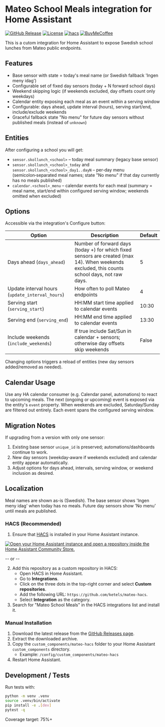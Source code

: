 # Mateo School Meals integration for Home Assistant

[![GitHub Release][releases-shield]][releases]
[![License][license-shield]](LICENSE)
[![hacs][hacs_badge]][hacs]
[![BuyMeCoffee][buymecoffeebadge]][buymecoffee]

This is a cutom integration for Home Assistant to expose Swedish school lunches from Mateo public endpoints.

## Features

- Base sensor with state = today's meal name (or Swedish fallback 'Ingen meny idag')
- Configurable set of fixed day sensors (today + N forward school days)
- Weekend skipping logic (if weekends excluded, day offsets count only weekdays)
- Calendar entity exposing each meal as an event within a serving window
- Configurable: days ahead, update interval (hours), serving start/end, include/exclude weekends
- Graceful fallback state "No menu" for future day sensors without published meals (instead of `unknown`)

## Entities

After configuring a school you will get:

- `sensor.skollunch_<school>` – today meal summary (legacy base sensor)
- `sensor.skollunch_<school>_today` and `sensor.skollunch_<school>_day1..dayN` – per‑day menu (semicolon‑separated meal names; state "No menu" if that day currently has no meals published)
- `calendar.<school>_menu` – calendar events for each meal (summary = meal name, start/end within configured serving window; weekends omitted when excluded)

## Options

Accessible via the integration's Configure button:

| Option | Description | Default |
| ------ | ----------- | ------- |
| Days ahead (`days_ahead`) | Number of forward days (today +) for which fixed sensors are created (max 14). When weekends excluded, this counts school days, not raw days. | 5 |
| Update interval hours (`update_interval_hours`) | How often to poll Mateo endpoints | 4 |
| Serving start (`serving_start`) | HH:MM start time applied to calendar events | 10:30 |
| Serving end (`serving_end`) | HH:MM end time applied to calendar events | 13:30 |
| Include weekends (`include_weekends`) | If true include Sat/Sun in calendar + sensors; otherwise day offsets skip weekends | False |

Changing options triggers a reload of entities (new day sensors added/removed as needed).

## Calendar Usage

Use any HA calendar consumer (e.g. Calendar panel, automations) to react to upcoming meals. The next (ongoing or upcoming) event is exposed via the entity's `event` property. When weekends are excluded, Saturday/Sunday are filtered out entirely. Each event spans the configured serving window.

## Migration Notes

If upgrading from a version with only one sensor:
1. Existing base sensor `unique_id` is preserved; automations/dashboards continue to work.
2. New day sensors (weekday‑aware if weekends excluded) and calendar entity appear automatically.
3. Adjust options for days ahead, intervals, serving window, or weekend inclusion as desired.

## Localization

Meal names are shown as-is (Swedish). The base sensor shows 'Ingen meny idag' when today has no meals. Future day sensors show 'No menu' until meals are published.


### HACS (Recommended)

1. Ensure that [HACS](https://hacs.xyz/) is installed in your Home Assistant instance.

[![Open your Home Assistant instance and open a repository inside the Home Assistant Community Store.](https://my.home-assistant.io/badges/hacs_repository.svg)](https://my.home-assistant.io/redirect/hacs_repository/?owner=ketels&repository=mateo-hacs&category=integration)

-- or --

2. Add this repository as a custom repository in HACS:
   - Open HACS in Home Assistant.
   - Go to **Integrations**.
   - Click on the three dots in the top-right corner and select **Custom repositories**.
   - Add the following URL: `https://github.com/ketels/mateo-hacs`.
   - Select **Integration** as the category.
3. Search for "Mateo School Meals" in the HACS integrations list and install it.

### Manual Installation

1. Download the latest release from the [GitHub Releases page](https://github.com/ketels/mateo-hacs/releases).
2. Extract the downloaded archive.
3. Copy the `custom_components/mateo-hacs` folder to your Home Assistant `custom_components` directory.
   - Example: `/config/custom_components/mateo-hacs`
4. Restart Home Assistant.

## Development / Tests

Run tests with:

```bash
python -m venv .venv
source .venv/bin/activate
pip install -e .[dev]
pytest -q
```

Coverage target: 75%+



<!-- Badges -->
[releases-shield]: https://img.shields.io/github/v/release/ketels/mateo-hacs?style=for-the-badge
[releases]: https://github.com/ketels/mateo-hacs/releases
[license-shield]: https://img.shields.io/github/license/ketels/mateo-hacs?style=for-the-badge
[hacs_badge]: https://img.shields.io/badge/HACS-Custom-orange.svg?style=for-the-badge
[hacs]: https://hacs.xyz/
[buymecoffeebadge]: https://img.shields.io/badge/Buy%20Me%20a%20Coffee-donate-yellow?style=for-the-badge
[buymecoffee]: https://www.buymeacoffee.com/ketels
